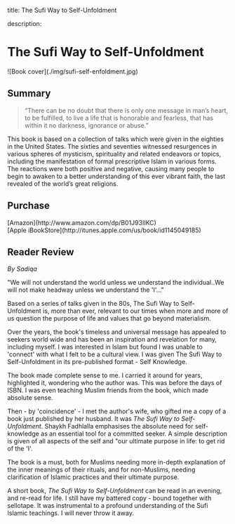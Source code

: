 title: The Sufi Way to Self-Unfoldment

description:

# The Sufi Way to Self-Unfoldment

<div markdown="1" class="cover-image">
![Book cover](./img/sufi-self-enfoldment.jpg)
</div>

## Summary

> “There can be no doubt that there is only one message in man’s heart, to be fulfilled, to live a life that is honorable and fearless, that has within it no darkness, ignorance or abuse.”

This book is based on a collection of talks which were given in the eighties in the United States. The sixties and seventies witnessed resurgences in various spheres of mysticism, spirituality and related endeavors or topics, including the manifestation of formal prescriptive Islam in various forms. The reactions were both positive and negative, causing many people to begin to awaken to a better understanding of this ever vibrant faith, the last revealed of the world’s great religions.

## Purchase

<div markdown="3" class="purchase-link">
[Amazon](http://www.amazon.com/dp/B01J93IIKC)
</div>

<div markdown="3" class="purchase-link">
[Apple iBookStore](http://itunes.apple.com/us/book/id1145049185)
</div>

## Reader Review

_By Sadiqa_

"We will not understand the world unless we understand the individual..We will not make headway unless we understand the 'I'..."

Based on a series of talks given in the 80s, The Sufi Way to Self-Unfoldment is, more than ever, relevant to our times when more and more of us question the purpose of life and values that go beyond materialism.

Over the years, the book's timeless and universal message has appealed to seekers world wide and has been an inspiration and revelation for many, including myself. I was interested in Islam but found I was unable to 'connect' with what I felt to be a cultural view. I was given The Sufi Way to Self-Unfoldment in its pre-published format - Self Knowledge.

The book made complete sense to me. I carried it around for years, highlighted it, wondering who the author was. This was before the days of ISBN. I was even teaching Muslim friends from the book, which made absolute sense.

Then - by 'coincidence' - I met the author's wife, who gifted me a copy of a book just published by her husband. It was _The Sufi Way to Self-Unfoldment_. Shaykh Fadhlalla emphasises the absolute need for self-knowledge as an essential tool for a committed seeker. A simple description is given of all aspects of the self and "our ultimate purpose in life: to get rid of the 'I'.

The book is a must, both for Muslims needing more in-depth explanation of the inner meanings of their rituals, and for non-Muslims, needing clarification of Islamic practices and their ultimate purpose.

A short book, _The Sufi Way to Self-Unfoldment_ can be read in an evening, and re-read for life. I still have my battered copy - bound together with sellotape. It was instrumental to a profound understanding of the Sufi Islamic teachings. I will never throw it away. 

